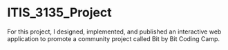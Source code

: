 # ITIS_3135_Project
For this project, I designed, implemented, and published an interactive web application to promote a community project called Bit by Bit Coding Camp.
